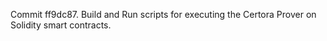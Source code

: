 Commit ff9dc87.                    Build and Run scripts for executing the Certora Prover on Solidity smart contracts.